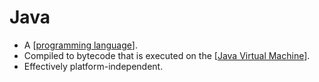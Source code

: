 # Java

- A [[programming language]].
- Compiled to bytecode that is executed on the [[Java Virtual Machine]].
- Effectively platform-independent.

[//begin]: # "Autogenerated link references for markdown compatibility"
[programming language]: programming-language "Programming Language"
[Java Virtual Machine]: java-virtual-machine "Java Virtual Machine"
[//end]: # "Autogenerated link references"
